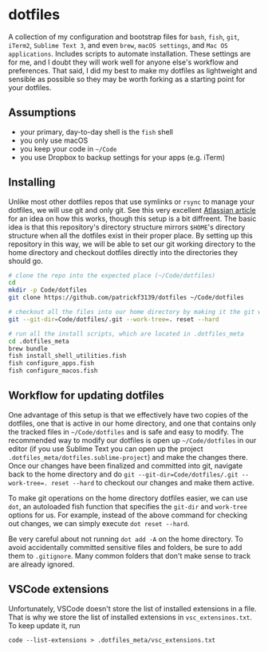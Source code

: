 # dotfiles
A collection of my configuration and bootstrap files for `bash`, `fish`, `git`, `iTerm2`, `Sublime Text 3`, and even `brew`, `macOS settings`, and `Mac OS applications`.  Includes scripts to automate installation. These settings are for me, and I doubt they will work well for anyone else's workflow and preferences. That said, I did my best to make my dotfiles as lightweight and sensible as possible so they may be worth forking as a starting point for your dotfiles.

## Assumptions
- your primary, day-to-day shell is the `fish` shell
- you only use macOS
- you keep your code in `~/Code`
- you use Dropbox to backup settings for your apps (e.g. iTerm)

## Installing
Unlike most other dotfiles repos that use symlinks or `rsync` to manage your dotfiles, we will use git and only git. See this very excellent [Atlassian article](https://www.atlassian.com/git/tutorials/dotfiles) for an idea on how this works, though this setup is a bit diffreent. The basic idea is that this repository's directory structure mirrors `$HOME`'s directory structure when all the dotfiles exist in their proper place. By setting up this repository in this way, we will be able to set our git working directory to the home directory and checkout dotfiles directly into the directories they should go.
```sh
# clone the repo into the expected place (~/Code/dotfiles)
cd
mkdir -p Code/dotfiles
git clone https://github.com/patrickf3139/dotfiles ~/Code/dotfiles

# checkout all the files into our home directory by making it the git working directory
git --git-dir=Code/dotfiles/.git --work-tree=. reset --hard

# run all the install scripts, which are located in .dotfiles_meta
cd .dotfiles_meta
brew bundle
fish install_shell_utilities.fish
fish configure_apps.fish
fish configure_macos.fish
```

## Workflow for updating dotfiles
One advantage of this setup is that we effectively have two copies of the dotfiles, one that is active in our home directory, and one that contains only the tracked files in `~/Code/dotfiles` and is safe and easy to modify. The recommended way to modify our dotfiles is open up `~/Code/dotfiles` in our editor (if you use Sublime Text you can open up the project `.dotfiles_meta/dotfiles.sublime-project`) and make the changes there. Once our changes have been finalized and committed into git, navigate back to the home directory and do `git --git-dir=Code/dotfiles/.git --work-tree=. reset --hard` to checkout our changes and make them active.

To make git operations on the home directory dotfiles easier, we can use `dot`, an autoloaded fish function that specifies the `git-dir` and `work-tree` options for us. For example, instead of the above command for checking out changes, we can simply execute `dot reset --hard`.

Be very careful about not running `dot add -A` on the home directory. To avoid accidentally committed sensitive files and folders, be sure to add them to `.gitignore`. Many common folders that don't make sense to track are already ignored.

## VSCode extensions
Unfortunately, VSCode doesn't store the list of installed extensions in a file. That is why we store the list of installed extensions in `vsc_extensinos.txt`. To keep update it, run
```fish
code --list-extensions > .dotfiles_meta/vsc_extensions.txt
```
